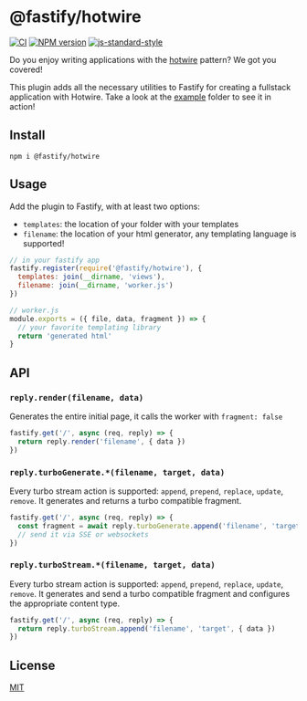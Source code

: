 # @fastify/hotwire

[![CI](https://github.com/fastify/fastify-hotwire/actions/workflows/ci.yml/badge.svg?branch=main)](https://github.com/fastify/fastify-hotwire/actions/workflows/ci.yml)
[![NPM version](https://img.shields.io/npm/v/@fastify/hotwire.svg?style=flat)](https://www.npmjs.com/package/@fastify/hotwire)
[![js-standard-style](https://img.shields.io/badge/code%20style-standard-brightgreen.svg?style=flat)](https://standardjs.com/)

Do you enjoy writing applications with the [hotwire](http://hotwire.dev) pattern?
We got you covered!

This plugin adds all the necessary utilities to Fastify for creating a fullstack application
with Hotwire. Take a look at the [example](./example) folder to see it in action!

## Install

```
npm i @fastify/hotwire
```

## Usage

Add the plugin to Fastify, with at least two options:

- `templates`: the location of your folder with your templates
- `filename`: the location of your html generator, any templating language is supported!

```js
// in your fastify app
fastify.register(require('@fastify/hotwire'), {
  templates: join(__dirname, 'views'),
  filename: join(__dirname, 'worker.js')
})
```

```js
// worker.js
module.exports = ({ file, data, fragment }) => {
  // your favorite templating library
  return 'generated html'
}
```

## API

### `reply.render(filename, data)`

Generates the entire initial page, it calls the worker with `fragment: false`

```js
fastify.get('/', async (req, reply) => {
  return reply.render('filename', { data })
})
```

### `reply.turboGenerate.*(filename, target, data)`

Every turbo stream action is supported: `append`, `prepend`, `replace`, `update`, `remove`.
It generates and returns a turbo compatible fragment.

```js
fastify.get('/', async (req, reply) => {
  const fragment = await reply.turboGenerate.append('filename', 'target', { data })
  // send it via SSE or websockets
})
```

### `reply.turboStream.*(filename, target, data)`

Every turbo stream action is supported: `append`, `prepend`, `replace`, `update`, `remove`.
It generates and send a turbo compatible fragment and configures the appropriate content type.

```js
fastify.get('/', async (req, reply) => {
  return reply.turboStream.append('filename', 'target', { data })
})
```

## License

[MIT](./LICENSE)
